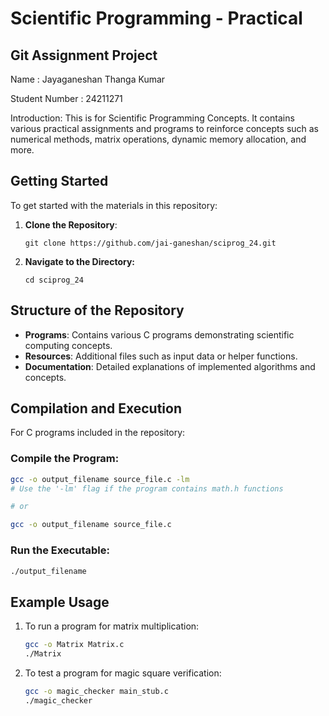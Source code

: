 # Scientific Programming - Practical

## Git Assignment Project

Name : Jayaganeshan Thanga Kumar

Student Number : 24211271

Introduction: This is for Scientific Programming Concepts. It contains various practical assignments and programs to reinforce concepts such as numerical methods, matrix operations, dynamic memory allocation, and more.

## Getting Started

To get started with the materials in this repository:

1. **Clone the Repository**:
   ```
   git clone https://github.com/jai-ganeshan/sciprog_24.git
   ```

2. **Navigate to the Directory:**
   ```
   cd sciprog_24
   ```

## Structure of the Repository

- **Programs**: Contains various C programs demonstrating scientific computing concepts.
- **Resources**: Additional files such as input data or helper functions.
- **Documentation**: Detailed explanations of implemented algorithms and concepts.

## Compilation and Execution

For C programs included in the repository:

### Compile the Program:   

```bash
gcc -o output_filename source_file.c -lm 
# Use the '-lm' flag if the program contains math.h functions

# or

gcc -o output_filename source_file.c
```

### Run the Executable:   

```bash
./output_filename
```

## Example Usage

1. To run a program for matrix multiplication:
   ```bash
   gcc -o Matrix Matrix.c
   ./Matrix
   ```

2. To test a program for magic square verification:
   ```bash
   gcc -o magic_checker main_stub.c
   ./magic_checker
   ```
